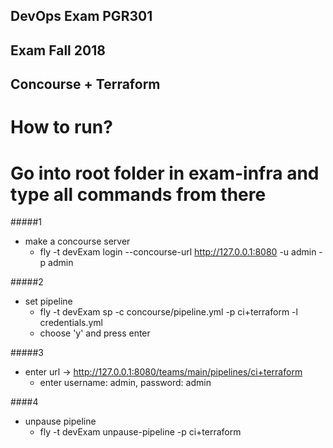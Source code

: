 ## DevOps Exam PGR301

## Exam Fall 2018

## Concourse + Terraform

# How to run?
# Go into root folder in exam-infra and type all commands from there

#####1
- make a concourse server
    - fly -t devExam login --concourse-url http://127.0.0.1:8080 -u admin -p admin

#####2    
- set pipeline
   - fly -t devExam sp -c concourse/pipeline.yml -p ci+terraform -l credentials.yml
   - choose 'y' and press enter
   
   
#####3
- enter url -> http://127.0.0.1:8080/teams/main/pipelines/ci+terraform
    - enter username: admin, password: admin
    
    
####4
- unpause pipeline
    - fly -t devExam unpause-pipeline -p ci+terraform
    
    



